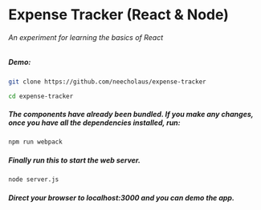 # Expense Tracker (React & Node)

###### An experiment for learning the basics of React

##### Demo:

```bash
git clone https://github.com/neecholaus/expense-tracker
```

```bash
cd expense-tracker
```

##### The components have already been bundled. If you make any changes, once you have all the dependencies installed, run:
```bash
npm run webpack
```

##### Finally run this to start the web server.
```bash
node server.js
```

##### Direct your browser to localhost:3000 and you can demo the app.
